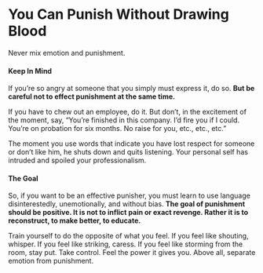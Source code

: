 # You Can Punish Without Drawing Blood

Never mix emotion and punishment.

#### Keep In Mind

If you’re so angry at someone that you simply must express it, do so. **But be careful not to effect punishment at the same time.**

If you have to chew out an employee, do it. But don’t, in the excitement of the moment, say, “You’re finished in this company. I’d fire you if I could. You’re on probation for six months. No raise for you, etc., etc., etc.”

The moment you use words that indicate you have lost respect for someone or don’t like him, he shuts down and quits listening. Your personal self has intruded and spoiled your professionalism.

#### The Goal

So, if you want to be an effective punisher, you must learn to use language disinterestedly, unemotionally, and without bias. **The goal of punishment should be positive. It is not to inflict pain or exact revenge. Rather it is to reconstruct, to make better, to educate.**

Train yourself to do the opposite of what you feel. If you feel like shouting, whisper. If you feel like striking, caress. If you feel like storming from the room, stay put. Take control. Feel the power it gives you. Above all, separate emotion from punishment.
